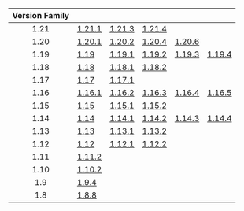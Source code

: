 | Version Family | | | | | |
|:---:|---|---|---|---|---|
| 1.21 | [1.21.1](https://github.com/BaldGang/spigot-build/releases/download/20250122/spigot-1.21.1.jar) | [1.21.3](https://github.com/BaldGang/spigot-build/releases/download/20250122/spigot-1.21.3.jar) | [1.21.4](https://github.com/BaldGang/spigot-build/releases/download/20250122/spigot-1.21.4.jar) | | |
| 1.20 | [1.20.1](https://github.com/BaldGang/spigot-build/releases/download/20250122/spigot-1.20.1.jar) | [1.20.2](https://github.com/BaldGang/spigot-build/releases/download/20250122/spigot-1.20.2.jar) | [1.20.4](https://github.com/BaldGang/spigot-build/releases/download/20250122/spigot-1.20.4.jar) | [1.20.6](https://github.com/BaldGang/spigot-build/releases/download/20250122/spigot-1.20.6.jar) | |
| 1.19 | [1.19](https://github.com/BaldGang/spigot-build/releases/download/20250122/spigot-1.19.jar) | [1.19.1](https://github.com/BaldGang/spigot-build/releases/download/20250122/spigot-1.19.1.jar) | [1.19.2](https://github.com/BaldGang/spigot-build/releases/download/20250122/spigot-1.19.2.jar) | [1.19.3](https://github.com/BaldGang/spigot-build/releases/download/20250122/spigot-1.19.3.jar) | [1.19.4](https://github.com/BaldGang/spigot-build/releases/download/20250122/spigot-1.19.4.jar) |
| 1.18 | [1.18](https://github.com/BaldGang/spigot-build/releases/download/20250122/spigot-1.18.jar) | [1.18.1](https://github.com/BaldGang/spigot-build/releases/download/20250122/spigot-1.18.1.jar) | [1.18.2](https://github.com/BaldGang/spigot-build/releases/download/20250122/spigot-1.18.2.jar) | | |
| 1.17 | [1.17](https://github.com/BaldGang/spigot-build/releases/download/20250122/spigot-1.17.jar) | [1.17.1](https://github.com/BaldGang/spigot-build/releases/download/20250122/spigot-1.17.1.jar) | | | |
| 1.16 | [1.16.1](https://github.com/BaldGang/spigot-build/releases/download/20250122/spigot-1.16.1.jar) | [1.16.2](https://github.com/BaldGang/spigot-build/releases/download/20250122/spigot-1.16.2.jar) | [1.16.3](https://github.com/BaldGang/spigot-build/releases/download/20250122/spigot-1.16.3.jar) | [1.16.4](https://github.com/BaldGang/spigot-build/releases/download/20250122/spigot-1.16.4.jar) | [1.16.5](https://github.com/BaldGang/spigot-build/releases/download/20250122/spigot-1.16.5.jar) |
| 1.15 | [1.15](https://github.com/BaldGang/spigot-build/releases/download/20250122/spigot-1.15.jar) | [1.15.1](https://github.com/BaldGang/spigot-build/releases/download/20250122/spigot-1.15.1.jar) | [1.15.2](https://github.com/BaldGang/spigot-build/releases/download/20250122/spigot-1.15.2.jar) | | |
| 1.14 | [1.14](https://github.com/BaldGang/spigot-build/releases/download/20250122/spigot-1.14.jar) | [1.14.1](https://github.com/BaldGang/spigot-build/releases/download/20250122/spigot-1.14.1.jar) | [1.14.2](https://github.com/BaldGang/spigot-build/releases/download/20250122/spigot-1.14.2.jar) | [1.14.3](https://github.com/BaldGang/spigot-build/releases/download/20250122/spigot-1.14.3.jar) | [1.14.4](https://github.com/BaldGang/spigot-build/releases/download/20250122/spigot-1.14.4.jar) |
| 1.13 | [1.13](https://github.com/BaldGang/spigot-build/releases/download/20250122/spigot-1.13.jar) | [1.13.1](https://github.com/BaldGang/spigot-build/releases/download/20250122/spigot-1.13.1.jar) | [1.13.2](https://github.com/BaldGang/spigot-build/releases/download/20250122/spigot-1.13.2.jar) | | |
| 1.12 | [1.12](https://github.com/BaldGang/spigot-build/releases/download/20250122/spigot-1.12.jar) | [1.12.1](https://github.com/BaldGang/spigot-build/releases/download/20250122/spigot-1.12.1.jar) | [1.12.2](https://github.com/BaldGang/spigot-build/releases/download/20250122/spigot-1.12.2.jar) | | |
| 1.11 | [1.11.2](https://github.com/BaldGang/spigot-build/releases/download/20250122/spigot-1.11.2.jar) | | | | |
| 1.10 | [1.10.2](https://github.com/BaldGang/spigot-build/releases/download/20250122/spigot-1.10.2.jar) | | | | |
| 1.9 | [1.9.4](https://github.com/BaldGang/spigot-build/releases/download/20250122/spigot-1.9.4.jar) | | | | |
| 1.8 | [1.8.8](https://github.com/BaldGang/spigot-build/releases/download/20250122/spigot-1.8.8.jar) | | | | |
